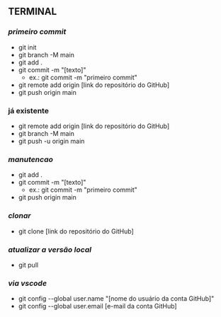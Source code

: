 ## TERMINAL
### *primeiro commit*
* git init
* git branch -M main
* git add .
* git commit -m "[texto]"
    * ex.: git commit -m "primeiro commit"
* git remote add origin [link do repositório do GitHub]
* git push origin main

### já existente
* git remote add origin [link do repositório do GitHub]
* git branch -M main
* git push -u origin main

### *manutencao*
* git add  .
* git commit -m "[texto]"
    * ex.: git commit -m "primeiro commit"
* git push origin main

### *clonar*
* git clone [link do repositório do GitHub]

### *atualizar a versão local*
* git pull

### *via vscode*
* git config --global user.name "[nome do usuário da conta GitHub]"
* git config --global user.email [e-mail da conta GitHub]
